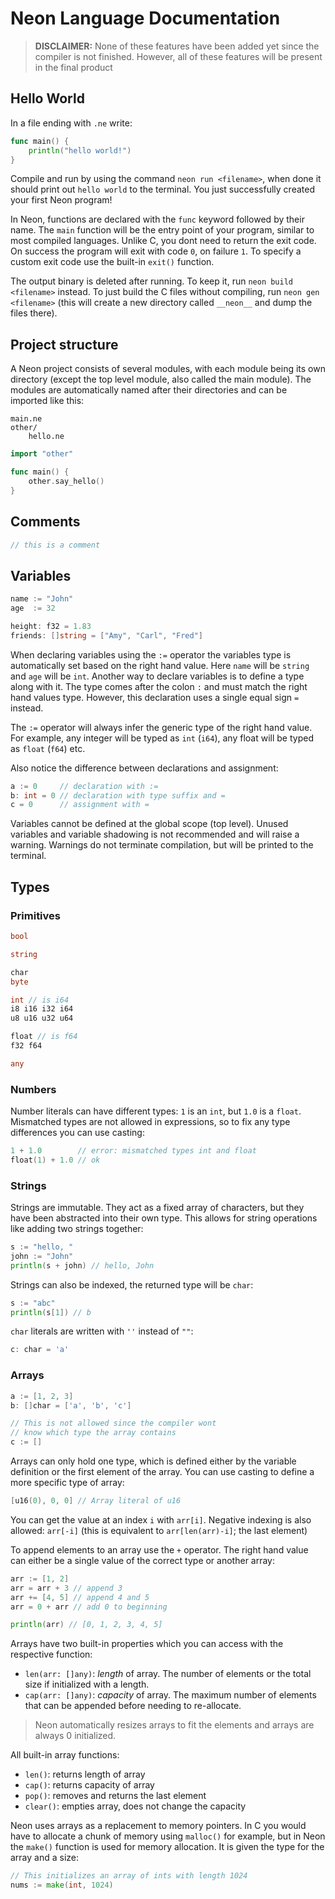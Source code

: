 # Neon Language Documentation

> **DISCLAIMER:** None of these features have been added yet since the compiler is not finished. However, all of these features will be present in the final product

## Hello World

In a file ending with `.ne` write:

```go
func main() {
    println("hello world!")
}
```

Compile and run by using the command `neon run <filename>`, when done it should print out `hello world` to the terminal. You just successfully created your first Neon program!

In Neon, functions are declared with the `func` keyword followed by their name. The `main` function will be the entry point of your program, similar to most compiled languages. Unlike C, you dont need to return the exit code. On success the program will exit with code `0`, on failure `1`. To specify a custom exit code use the built-in `exit()` function.

The output binary is deleted after running. To keep it, run `neon build <filename>` instead. To just build the C files without compiling, run `neon gen <filename>` (this will create a new directory called `__neon__` and dump the files there).

## Project structure

A Neon project consists of several modules, with each module being its own directory (except the top level module, also called the main module). The modules are automatically named after their directories and can be imported like this:

```
main.ne
other/
    hello.ne
```

```go
import "other"

func main() {
    other.say_hello()
}
```

## Comments

```go
// this is a comment
```

## Variables

```go
name := "John"
age  := 32

height: f32 = 1.83
friends: []string = ["Amy", "Carl", "Fred"]
```

When declaring variables using the `:=` operator the variables type is automatically set based on the right hand value. Here `name` will be `string` and `age` will be `int`. Another way to declare variables is to define a type along with it. The type comes after the colon `:` and must match the right hand values type. However, this declaration uses a single equal sign `=` instead.

The `:=` operator will always infer the generic type of the right hand value. For example, any integer will be typed as `int` (`i64`), any float will be typed as `float` (`f64`) etc.

Also notice the difference between declarations and assignment:

```go
a := 0     // declaration with :=
b: int = 0 // declaration with type suffix and =
c = 0      // assignment with =
```

Variables cannot be defined at the global scope (top level). Unused variables and variable shadowing is not recommended and will raise a warning. Warnings do not terminate compilation, but will be printed to the terminal.

## Types

### Primitives

```go
bool

string

char
byte

int // is i64
i8 i16 i32 i64
u8 u16 u32 u64

float // is f64
f32 f64

any
```

### Numbers

Number literals can have different types: `1` is an `int`, but `1.0` is a `float`. Mismatched types are not allowed in expressions, so to fix any type differences you can use casting:

```go
1 + 1.0        // error: mismatched types int and float
float(1) + 1.0 // ok
```

### Strings

Strings are immutable. They act as a fixed array of characters, but they have been abstracted into their own type. This allows for string operations like adding two strings together:

```go
s := "hello, "
john := "John"
println(s + john) // hello, John
```

Strings can also be indexed, the returned type will be `char`:

```go
s := "abc"
println(s[1]) // b
```

`char` literals are written with `''` instead of `""`:

```go
c: char = 'a'
```

### Arrays

```go
a := [1, 2, 3]
b: []char = ['a', 'b', 'c']

// This is not allowed since the compiler wont
// know which type the array contains
c := []
```

Arrays can only hold one type, which is defined either by the variable definition or the first element of the array. You can use casting to define a more specific type of array:

```go
[u16(0), 0, 0] // Array literal of u16
```

You can get the value at an index `i` with `arr[i]`. Negative indexing is also allowed: `arr[-i]` (this is equivalent to `arr[len(arr)-i]`; the last element)

To append elements to an array use the `+` operator. The right hand value can either be a single value of the correct type or another array:

```go
arr := [1, 2]
arr = arr + 3 // append 3
arr += [4, 5] // append 4 and 5
arr = 0 + arr // add 0 to beginning

println(arr) // [0, 1, 2, 3, 4, 5]
```

Arrays have two built-in properties which you can access with the respective function:

- `len(arr: []any)`: *length* of array. The number of elements or the total size if initialized with a length.
- `cap(arr: []any)`: *capacity* of array. The maximum number of elements that can be appended before needing to re-allocate.

> Neon automatically resizes arrays to fit the elements and arrays are always 0 initialized.

All built-in array functions:

- `len()`: returns length of array
- `cap()`: returns capacity of array
- `pop()`: removes and returns the last element
- `clear()`: empties array, does not change the capacity

Neon uses arrays as a replacement to memory pointers. In C you would have to allocate a chunk of memory using `malloc()` for example, but in Neon the `make()` function is used for memory allocation. It is given the type for the array and a size:

```go
// This initializes an array of ints with length 1024
nums := make(int, 1024)
```
